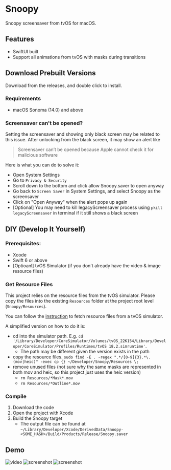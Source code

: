 # Snoopy
Snoopy screensaver from tvOS for macOS.

## Features
* SwiftUI built
* Support all animations from tvOS with masks during transitions

## Download Prebuilt Versions
Download from the releases, and double click to install.

### Requirements
* macOS Sonoma (14.0) and above

### Screensaver can't be opened?
Setting the screensaver and showing only black screen may be related to this issue.
After unlocking from the black screen, it may show an alert like 

> Screensaver can’t be opened because Apple cannot check it for malicious software

Here is what you can do to solve it:

* Open System Settings
* Go to `Privacy & Security`
* Scroll down to the bottom and click allow Snoopy.saver to open anyway
* Go back to `Screen Saver` in System Settings, and select Snoopy as the screensaver
* Click on "Open Anyway" when the alert pops up again
* [Optional] You may need to kill legacyScreensaver process using `pkill legacyScreensaver` in terminal if it still shows a black screen

## DIY (Develop It Yourself)

### Prerequisites:
* Xcode
* Swift 6 or above
* [Optioanl] tvOS Simulator (if you don't already have the video & image resource files)

### Get Resource Files
This project relies on the resource files from the tvOS simulator.
Please copy the files into the existing `Resources` folder at the project root level (`Snoopy/Resources`).

You can follow the [instruction](https://github.com/user-attachments/assets/d3faed3f-44f3-476b-9822-26835c8d32f7) to fetch resource files from a tvOS simulator.

A simplified version on how to do it is:
* cd into the simulator path. E.g. `cd '/Library/Developer/CoreSimulator/Volumes/tvOS_22K154/Library/Developer/CoreSimulator/Profiles/Runtimes/tvOS 18.2.simruntime'`. 
    * The path may be different given the version exists in the path
* copy the resource files. `sudo find -E . -regex ".*/[0-9]{3}.*\.(mov|heic)" -exec cp {} ~/Developer/Snoopy/Resources \;`
* remove unused files (not sure why the same masks are represented in both mov and heic, so this project just uses the heic version)
    * `rm Resources/*Mask*.mov`
    * `rm Resources/*Outline*.mov`

### Compile
1. Download the code
2. Open the project with Xcode
3. Build the Snoopy target
    * The output file can be found at `~/Library/Developer/Xcode/DerivedData/Snoopy-<SOME_HASH>/Build/Products/Release/Snoopy.saver`

## Demo
![video](https://github.com/user-attachments/assets/b9c1eb90-1c23-4b39-abe9-eca95338070e)
![screenshot](https://github.com/user-attachments/assets/88ebe8b2-e70b-44a4-89fa-339a833303a7)
![screenshot](https://github.com/user-attachments/assets/d3faed3f-44f3-476b-9822-26835c8d32f7)

